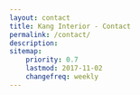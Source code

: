 ```yaml
---
layout: contact
title: Kang Interior - Contact
permalink: /contact/
description:
sitemap:
    priority: 0.7
    lastmod: 2017-11-02
    changefreq: weekly
---
```

